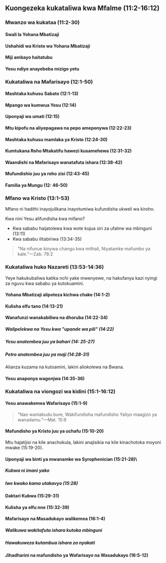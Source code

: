 ## Kuongezeka kukataliwa kwa Mfalme (11:2-16:12)

### Mwanzo wa kukataa (11:2-30)

#### Swali la Yohana Mbatizaji

#### Ushahidi wa Kristo wa Yohana Mbatizaji

#### Miji ambayo haitatubu

#### Yesu ndiye anayebeba mizigo yetu

### Kukataliwa na Mafarisayo (12:1-50)

#### Mashtaka kuhusu Sabato (12:1-13)

#### Mpango wa kumwua Yesu (12:14)

#### Uponyaji wa umati (12:15)

#### Mtu kipofu na aliyepagawa na pepo ameponywa (12:22-23)

#### Mashtaka kuhusu mamlaka ya Kristo (12:24-30)

#### Kumtukana Roho Mtakatifu hawezi kusamehewa (12:31-32)

#### Waandishi na Mafarisayo wanatafuta ishara (12:38-42)

#### Mufundishio juu ya roho zisi (12:43-45)

#### Familia ya Mungu (12: 46-50)

### Mfano wa Kristo (13:1-53)

Mfano ni hadithi inayojulikana inayotumiwa kufundisha ukweli wa kiroho.

Kwa nini Yesu alifundisha kwa mifano?

* Kwa sababu haijatolewa kwa wote kujua siri za ufalme wa mbinguni (13:11)
* Kwa sababu ilitabiriwa (13:34-35)

> "Na nifunue kinywa changu kwa mithali, Niyatamke mafumbo ya kale."&mdash;Zab. 78:2

### Kukataliwa huko Nazareti (13:53-14:36)

Yeye hakukubaliwa katika nchi yake mwenyewe, na hakufanya kazi nyingi za nguvu kwa sababu ya kutokuamini.

#### Yohana Mbatizaji alipoteza kichwa chake (14:1-2)

#### Kulisha elfu tano (14:13-21)

#### Wanafunzi wanakabiliwa na dhoruba (14:22-34)

##### Walipelekwa na Yesu kwa "upande wa pili" (14:22)

##### Yesu anatembea juu ya bahari (14: 25-27)

##### Petro anatembea juu ya maji (14:28-31)

Alianza kuzama na kutoamini, lakini aliokolewa na Bwana.

#### Yesu anaponya wagonjwa (14:35-36)

### Kukataliwa na viongozi wa kidini (15:1-16:12)

#### Yesu anawakemea Wafarisayo (15:1-9)

> "Nao waniabudu bure, Wakifundisha mafundisho Yaliyo maagizo ya wanadamu."&mdash;Mat. 15:9

#### Mafundisho ya Kristo juu ya uchafu (15:10-20)

Mtu hajatijisi na kile anachokula, lakini anajisikia na kile kinachotoka moyoni mwake (15:19-20).

#### Uponyaji wa binti ya mwanamke wa Syrophenician (15:21-28)\

##### Kubwa ni imani yako

##### Iwe kwako kama utakavyo (15:28)

#### Daktari Kubwa (15:29-31)

#### Kulisha ya elfu nne (15:32-39)

#### Mafarisayo na Masadukayo walikemea (16:1-4)

##### Walikuwa wakitafuta ishara kutoka mbinguni

##### Hawakuweza kutambua ishara za nyakati

#### Jihadharini na mafundisho ya Wafarisayo na Wasadukayo (16:5-12)